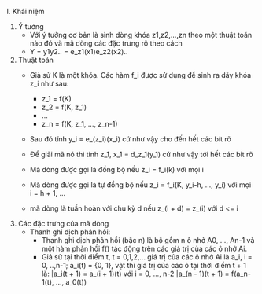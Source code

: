 I. Khái niệm
1. Ý tưởng
   + Với ý tưởng cơ bản là sinh dòng khóa z1,z2,...,zn theo một thuật toán nào đó và mã dòng các đặc trưng rõ theo cách
   + Y = y1y2.. = e_z1(x1)e_z2(x2)..
2. Thuật toán
   + Giả sử K là một khóa. Các hàm f_i được sử dụng để sinh ra dãy khóa z_i như sau:
     - z_1 = f(K)
     - z_2 = f(K, z_1)
     - ...
     - z_n = f(K, z_1, ..., z_n-1)

   + Sau đó tính y_i = e_(z_i)(x_i) cứ như vậy cho đến hết các bít rõ
   + Để giải mã nó thì tính z_1, x_1 = d_z_1(y_1) cứ như vậy tới hết các bit rõ
   + Mã dòng được gọi là đồng bộ nếu z_i = f_i(k) với mọi i
   + Mã dòng được gọi là tự đồng bộ nếu z_i = f_i(K, y_i-h, ..., y_i) với mọi i = h + 1, ...
   + mã dòng là tuần hoàn với chu kỳ d nếu z_(i + d) = z_(i) với d <= i
3. Các đặc trưng của mã dòng
   + Thanh ghi dịch phản hồi:
     - Thanh ghi dịch phản hồi (bậc n) là bộ gồm n ô nhở A0, ..., An-1 và một hàm phản hồi f() tác động trên các giá trị của các ô nhớ Ai.
     - Giả sử tại thời điểm t, t = 0,1,2,... giá trị của các ô nhớ Ai là a_i, i = 0, ..,n-1; a_i(t) = {0, 1}, vật thì giá trị của các ô tại thời điểm t + 1 là:
       |a_i(t + 1) = a_(i + 1)(t) với i = 0, ..., n-2
       |a_(n - 1)(t + 1) = f(a_n-1(t), ..., a_0(t))

   
       
